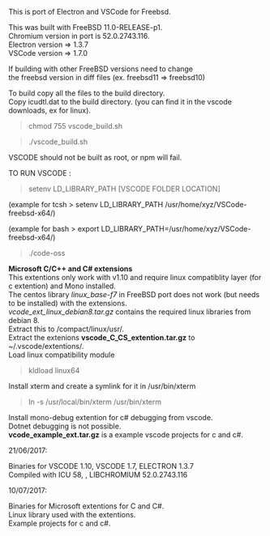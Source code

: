 This is port of Electron and VSCode for Freebsd.

This was built with FreeBSD 11.0-RELEASE-p1.  
    Chromium version in port is 52.0.2743.116.  
    Electron version => 1.3.7  
    VSCode version => 1.7.0  
    
If building with other FreeBSD versions  need to change  
the freebsd version in diff files (ex. freebsd11 => freebsd10)

To build copy all the files to the build directory.  
Copy icudtl.dat to the build directory. (you can find it in the vscode downloads, ex for linux).

>chmod 755 vscode_build.sh

>./vscode_build.sh

VSCODE should not be built as root, or npm will fail.


TO RUN VSCODE :
> setenv LD_LIBRARY_PATH \[VSCODE FOLDER LOCATION\] 

(example for tcsh > setenv LD_LIBRARY_PATH /usr/home/xyz/VSCode-freebsd-x64/)

(example for bash > export LD_LIBRARY_PATH=/usr/home/xyz/VSCode-freebsd-x64/)

> ./code-oss

**Microsoft C/C++ and C# extensions**  
This extentions only work with v1.10 and require  linux compatiblity layer (for c extention) and Mono installed.   
The centos library *linux_base-f7* in FreeBSD port does not work (but needs to be installed) with the extensions.  
*vcode_ext_linux_debian8.tar.gz* contains the required linux libraries from debian 8.    
Extract this to /compact/linux/usr/.  
Extract the extenions **vscode_C_CS_extention.tar.gz** to ~/.vscode/extentions/.   
Load linux compatibility module
> kldload linux64

Install xterm and create a symlink for it in /usr/bin/xterm
> ln -s /usr/local/bin/xterm /usr/bin/xterm 

Install mono-debug extention for c# debugging from vscode.  
Dotnet debugging is not possible.  
**vcode_example_ext.tar.gz** is a example vscode projects for c and c#.

21/06/2017:

Binaries for VSCODE 1.10, VSCODE 1.7, ELECTRON 1.3.7  
Compiled with ICU 58, , LIBCHROMIUM 52.0.2743.116

10/07/2017:

Binaries for Microsoft extentions for C and C#.  
Linux library used with the extentions.  
Example projects for c and c#.
